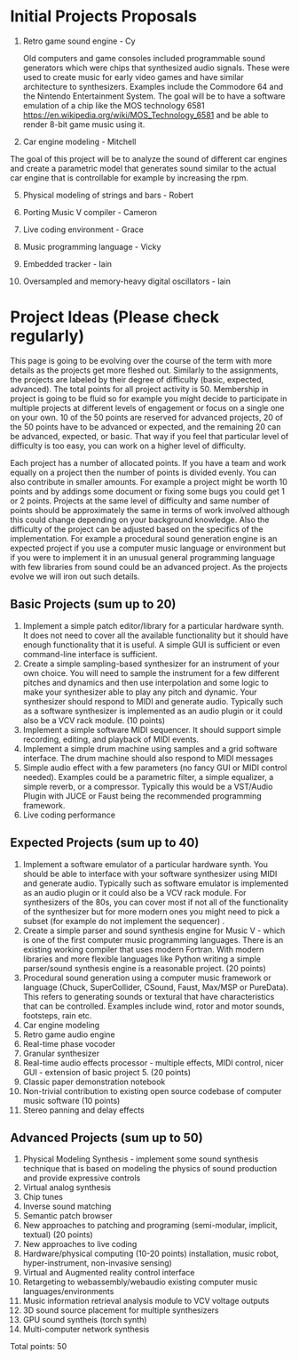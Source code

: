 
# Initial Projects Proposals 


1. Retro game sound engine - Cy 

   Old computers and game consoles included programmable sound generators which were chips that synthesized audio signals. These were used to create music for early video games and have similar architecture to synthesizers. Examples include the Commodore 64 and the Nintendo Entertainment System. The goal will be to have a software emulation of a chip like the MOS technology 6581 https://en.wikipedia.org/wiki/MOS_Technology_6581 and be able to render 8-bit game music using it. 

3. Car engine modeling - Mitchell 

The goal of this project will be to analyze the sound of different car engines and create a parametric model that generates sound similar to the actual car engine that is controllable for example by increasing the rpm. 



5. Physical modeling of strings and bars - Robert 


7. Porting Music V compiler - Cameron 


8. Live coding environment - Grace 




10. Music programming language - Vicky 



12. Embedded tracker - Iain 


14. Oversampled and memory-heavy digital oscillators - Iain 




# Project Ideas (Please check regularly) 

This page is going to be evolving over the course of the term with more details as the projects get more fleshed out. Similarly to the assignments, the projects 
are labeled by their degree of difficulty (basic, expected, advanced). The total points for all project activity is 50. Membership in project is going to be fluid 
so for example you might decide to participate in multiple projects at different levels of engagement or focus on a single one on your own. 10 of the 50 
points are reserved for advanced projects, 20 of the 50 points have to be advanced or expected, and the remaining 20 can be advanced, expected, or basic. 
That way if you feel that particular level of difficulty is too easy, you can work on a higher level of difficulty. 

Each project has a number of allocated points. If you have a team and work equally on a project then the number of points is divided evenly. 
You can also contribute in smaller amounts. For example a project might be worth 10 points and by addings some document or fixing some bugs 
you could get 1 or 2 points. Projects at the same level of difficulty and same number of points should be approximately the same in terms of work involved although this could change depending on your background knowledge. Also the difficulty of the project can be adjusted based on the specifics of the implementation. For example a procedural sound generation engine is an expected project if you use a computer music language or environment but if you were to implement it in an unusual general programming language with few libraries from sound could be an advanced project. As the projects evolve we will iron out such details. 


## Basic Projects (sum up to 20) 

1. Implement a simple patch editor/library for a particular hardware synth. It does not need to cover all the available functionality but it should have enough functionality that it is useful. A simple GUI is sufficient or even command-line interface is sufficient. 
2. Create a simple sampling-based synthesizer for an instrument of your own choice. You will need to sample the instrument for a few different pitches and dynamics and then use interpolation and some logic to make your synthesizer able to play any pitch and dynamic. Your synthesizer should respond to MIDI and generate audio. Typically such as a software synthesizer is implemented as an audio plugin or it could also be a VCV rack module. (10 points) 
3. Implement a simple software MIDI sequencer. It should support simple recording, editing, and playback of MIDI events.  
4. Implement a simple drum machine using samples and a grid software interface. The drum machine should also respond to MIDI messages  
5. Simple audio effect with a few parameters (no fancy GUI or MIDI control needed). Examples could be a parametric filter, a simple equalizer, a simple reverb, or a compressor. Typically this would be a VST/Audio Plugin with JUCE or Faust being the recommended programming framework. 
6. Live coding performance 

## Expected Projects (sum up to 40) 

1. Implement a software emulator of a particular hardware synth. You should be able to interface with your software synthesizer using MIDI and generate audio. Typically such as software emulator is implemented as an audio plugin or it could also be a VCV rack module. For synthesizers of the 80s, you can cover most if not all of the functionality of the synthesizer but for more modern ones you might need to pick a subset (for example do not implement the sequencer) .  
2. Create a simple parser and sound synthesis engine for Music V - which is one of the first computer music programming languages. There is an existing working compiler that uses modern Fortran. With modern libraries and more flexible languages like Python writing a simple parser/sound synthesis engine is a reasonable project. (20 points) 
3. Procedural sound generation using a computer music framework or language (Chuck, SuperCollider, CSound, Faust, Max/MSP or PureData). This refers to generating sounds or textural that have characteristics that can be controlled. Examples include wind, rotor and motor sounds, footsteps, rain etc. 
4. Car engine modeling
6. Retro game audio engine 
7. Real-time phase vocoder  
8. Granular synthesizer 
9. Real-time audio effects processor - multiple effects, MIDI control, nicer GUI - extension of basic project 5. (20 points) 
10. Classic paper demonstration notebook  
11. Non-trivial contribution to existing open source codebase of computer music software (10 points) 
12. Stereo panning and delay effects 


## Advanced Projects (sum up to 50) 


1. Physical Modeling Synthesis - implement some sound synthesis technique that is based on modeling the physics of sound production and provide expressive controls 
2. Virtual analog synthesis 
3. Chip tunes 
4. Inverse sound matching   
5. Semantic patch browser  
6. New approaches to patching and programing (semi-modular, implicit, textual) (20 points)
7. New approaches to live coding 
8. Hardware/physical computing (10-20 points) installation, music robot, hyper-instrument, non-invasive sensing) 
10. Virtual and Augmented reality control interface 
11. Retargeting to webassembly/webaudio existing computer music languages/environments 
12. Music information retrieval analysis module to VCV voltage outputs 
13. 3D sound source placement for multiple synthesizers  
14. GPU sound syntheis (torch synth) 
15. Multi-computer network synthesis 

Total points: 50 

